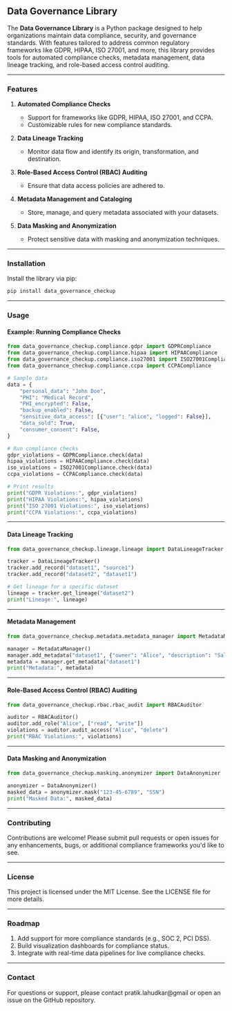 ## Data Governance Library

The **Data Governance Library** is a Python package designed to help organizations maintain data compliance, security, and governance standards. With features tailored to address common regulatory frameworks like GDPR, HIPAA, ISO 27001, and more, this library provides tools for automated compliance checks, metadata management, data lineage tracking, and role-based access control auditing.

---

### Features

1. **Automated Compliance Checks**
   - Support for frameworks like GDPR, HIPAA, ISO 27001, and CCPA.
   - Customizable rules for new compliance standards.

2. **Data Lineage Tracking**
   - Monitor data flow and identify its origin, transformation, and destination.

3. **Role-Based Access Control (RBAC) Auditing**
   - Ensure that data access policies are adhered to.

4. **Metadata Management and Cataloging**
   - Store, manage, and query metadata associated with your datasets.

5. **Data Masking and Anonymization**
   - Protect sensitive data with masking and anonymization techniques.

---

### Installation

Install the library via pip:

```bash
pip install data_governance_checkup
```

---

### Usage

#### Example: Running Compliance Checks

```python
from data_governance_checkup.compliance.gdpr import GDPRCompliance
from data_governance_checkup.compliance.hipaa import HIPAACompliance
from data_governance_checkup.compliance.iso27001 import ISO27001Compliance
from data_governance_checkup.compliance.ccpa import CCPACompliance

# Sample data
data = {
    "personal_data": "John Doe",
    "PHI": "Medical Record",
    "PHI_encrypted": False,
    "backup_enabled": False,
    "sensitive_data_access": [{"user": "alice", "logged": False}],
    "data_sold": True,
    "consumer_consent": False,
}

# Run compliance checks
gdpr_violations = GDPRCompliance.check(data)
hipaa_violations = HIPAACompliance.check(data)
iso_violations = ISO27001Compliance.check(data)
ccpa_violations = CCPACompliance.check(data)

# Print results
print("GDPR Violations:", gdpr_violations)
print("HIPAA Violations:", hipaa_violations)
print("ISO 27001 Violations:", iso_violations)
print("CCPA Violations:", ccpa_violations)

```

---

#### Data Lineage Tracking

```python
from data_governance_checkup.lineage.lineage import DataLineageTracker

tracker = DataLineageTracker()
tracker.add_record("dataset1", "source1")
tracker.add_record("dataset2", "dataset1")

# Get lineage for a specific dataset
lineage = tracker.get_lineage("dataset2")
print("Lineage:", lineage)
```

---

#### Metadata Management

```python
from data_governance_checkup.metadata.metadata_manager import MetadataManager

manager = MetadataManager()
manager.add_metadata("dataset1", {"owner": "Alice", "description": "Sales data"})
metadata = manager.get_metadata("dataset1")
print("Metadata:", metadata)
```

---

#### Role-Based Access Control (RBAC) Auditing

```python
from data_governance_checkup.rbac.rbac_audit import RBACAuditor

auditor = RBACAuditor()
auditor.add_role("Alice", ["read", "write"])
violations = auditor.audit_access("Alice", "delete")
print("RBAC Violations:", violations)
```

---

#### Data Masking and Anonymization

```python
from data_governance_checkup.masking.anonymizer import DataAnonymizer

anonymizer = DataAnonymizer()
masked_data = anonymizer.mask("123-45-6789", "SSN")
print("Masked Data:", masked_data)
```

---

### Contributing

Contributions are welcome! Please submit pull requests or open issues for any enhancements, bugs, or additional compliance frameworks you'd like to see.

---

### License

This project is licensed under the MIT License. See the LICENSE file for more details.

---

### Roadmap

1. Add support for more compliance standards (e.g., SOC 2, PCI DSS).
2. Build visualization dashboards for compliance status.
3. Integrate with real-time data pipelines for live compliance checks.

---

### Contact

For questions or support, please contact pratik.lahudkar@gmail or open an issue on the GitHub repository.
